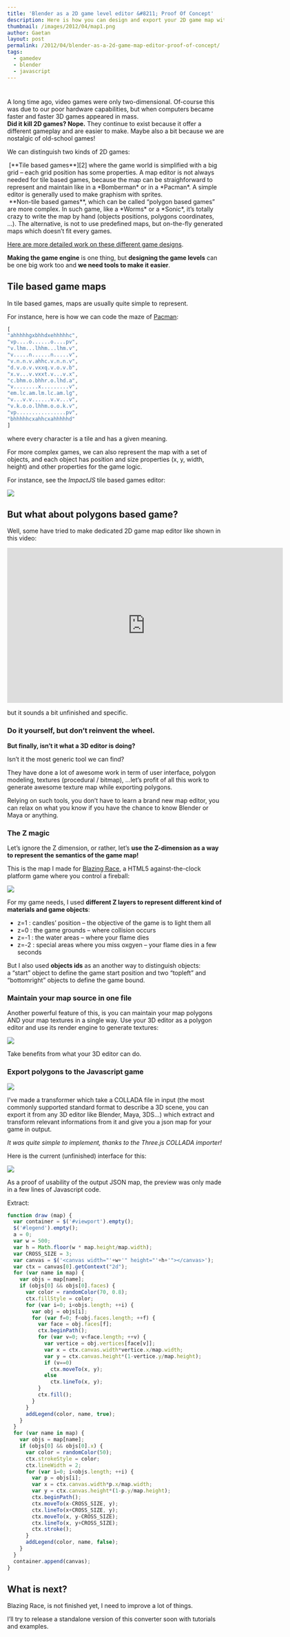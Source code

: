 ```yaml
---
title: 'Blender as a 2D game level editor &#8211; Proof Of Concept'
description: Here is how you can design and export your 2D game map with Blender (both the logic and the graphics).
thumbnail: /images/2012/04/map1.png
author: Gaetan
layout: post
permalink: /2012/04/blender-as-a-2d-game-map-editor-proof-of-concept/
tags:
  - gamedev
  - blender
  - javascript
---
```

# 

A long time ago, video games were only two-dimensional. Of-course this was due to our poor hardware capabilities, but when computers became faster and faster 3D games appeared in mass.  
**Did it kill 2D games? Nope.** They continue to exist because it offer a different gameplay and are easier to make. Maybe also a bit because we are nostalgic of old-school games!

We can distinguish two kinds of 2D games:

<img src="/images/2012/04/bomberman93.jpg" alt="" class="thumbnail-left" />
[**Tile based games**][2] where the game world is simplified with a big grid – each grid position has some properties.  
A map editor is not always needed for tile based games, because the map can be straighforward to represent and maintain like in a *Bomberman* or in a *Pacman*. A simple editor is generally used to make graphism with sprites.  

 [2]: http://www.tonypa.pri.ee/tbw/tut00.html
 [4]: http://higherorderfun.com/blog/2012/05/20/the-guide-to-implementing-2d-platformers/
 [5]: http://www.masswerk.at/JavaPac/JS-PacMan2.html
 [6]: http://impactjs.com/documentation/weltmeister
 [7]: http://gre.github.io/blazing-race

 [12]: http://gre.github.io/blazing-race/maps/converter/

<br style="clear:both" />

<img src="/images/2012/04/woarpc001.jpg" alt="" class="thumbnail-left" />
**Non-tile based games**, which can be called “polygon based games” are more complex.  
In such game, like a *Worms* or a *Sonic*, it’s totally crazy to write the map by hand (objects positions, polygons coordinates, …). The alternative, is not to use predefined maps, but on-the-fly generated maps which doesn’t fit every games.  

<br style="clear:both" />
  
[Here are more detailed work on these different game designs][4].

**Making the game engine** is one thing, but **designing the game levels** can be one big work too and **we need tools to make it easier**.

<!--more-->

## Tile based game maps

In tile based games, maps are usually quite simple to represent.

For instance, here is how we can code the maze of [Pacman][5]:

```javascript
[  
"ahhhhhgxbhhdxehhhhhc",  
"vp....o......o....pv",  
"v.lhm...lhhm...lhm.v",  
"v.....n......n.....v",  
"v.n.n.v.ahhc.v.n.n.v",  
"d.v.o.v.vxxq.v.o.v.b",  
"x.v...v.vxxt.v...v.x",  
"c.bhm.o.bhhr.o.lhd.a",  
"v........x.........v",  
"em.lc.am.lm.lc.am.lg",  
"v...v.v......v.v...v",  
"v.k.o.o.lhhm.o.o.k.v",  
"vp................pv",  
"bhhhhhcxahhcxahhhhhd"  
]
```

where every character is a tile and has a given meaning.

For more complex games, we can also represent the map with a set of objects, and each object has position and size properties (x, y, width, height) and other properties for the game logic.

For instance, see the *ImpactJS* tile based games editor:

[![](/images/2012/04/weltmeister-tutorial-entities.png)][6]

## But what about polygons based game?

Well, some have tried to make dedicated 2D game map editor like shown in this video:

<iframe width="640" height="360" src="http://www.youtube.com/embed/kvvEmm2Vyoc?feature=player_embedded" frameborder="0" allowfullscreen></iframe>

but it sounds a bit unfinished and specific.

### Do it yourself, but don’t reinvent the wheel.

**But finally, isn’t it what a 3D editor is doing?**

Isn’t it the most generic tool we can find?

They have done a lot of awesome work in term of user interface, polygon modeling, textures (procedural / bitmap), …let’s profit of all this work to generate awesome texture map while exporting polygons.

Relying on such tools, you don’t have to learn a brand new map editor, you can relax on what you know if you have the chance to know Blender or Maya or anything.

### The Z magic

Let’s ignore the Z dimension, or rather, let’s **use the Z-dimension as a way to represent the semantics of the game map!**

This is the map I made for [Blazing Race][7], a HTML5 against-the-clock platform game where you control a fireball:

![](/images/2012/04/zs.png)

For my game needs, I used **different Z layers to represent different kind of materials and game objects**:

*   z=1 : candles’ position – the objective of the game is to light them all
*   z=0 : the game grounds – where collision occurs
*   z=-1 : the water areas – where your flame dies
*   z=-2 : special areas where you miss oxgyen – your flame dies in a few seconds

But I also used **objects ids** as an another way to distinguish objects:  
a “start” object to define the game start position and two “topleft” and “bottomright” objects to define the game bound.

### Maintain your map source in one file

Another powerful feature of this, is you can maintain your map polygons AND your map textures in a single way. Use your 3D editor as a polygon editor and use its render engine to generate textures:

![](/images/2012/04/map1.png)

Take benefits from what your 3D editor can do.

### Export polygons to the Javascript game

![](/images/2012/04/path4850.png)

I’ve made a transformer which take a COLLADA file in input (the most commonly supported standard format to describe a 3D scene, you can export it from any 3D editor like Blender, Maya, 3DS…) which extract and transform relevant informations from it and give you a json map for your game in output.

*It was quite simple to implement, thanks to the Three.js COLLADA importer!*

Here is the current (unfinished) interface for this:

[![](/images/2012/04/demo_screenshot.png)][12]

As a proof of usability of the output JSON map, the preview was only made in a few lines of Javascript code.

Extract:

```javascript
function draw (map) {
  var container = $('#viewport').empty();
  $('#legend').empty();
  a = 0;
  var w = 500;
  var h = Math.floor(w * map.height/map.width);
  var CROSS_SIZE = 3;
  var canvas = $('<canvas width="'+w+'" height="'+h+'"></canvas>');
  var ctx = canvas[0].getContext("2d");
  for (var name in map) {
    var objs = map[name];
    if (objs[0] && objs[0].faces) {
      var color = randomColor(70, 0.8);
      ctx.fillStyle = color;
      for (var i=0; i<objs.length; ++i) {
        var obj = objs[i];
        for (var f=0; f<obj.faces.length; ++f) {
          var face = obj.faces[f];
          ctx.beginPath();
          for (var v=0; v<face.length; ++v) {
            var vertice = obj.vertices[face[v]];
            var x = ctx.canvas.width*vertice.x/map.width;
            var y = ctx.canvas.height*(1-vertice.y/map.height);
            if (v==0)
              ctx.moveTo(x, y);
            else
              ctx.lineTo(x, y);
          }
          ctx.fill();
        }
      }
      addLegend(color, name, true);
    }
  }
  for (var name in map) {
    var objs = map[name];
    if (objs[0] && objs[0].x) {
      var color = randomColor(50);
      ctx.strokeStyle = color;
      ctx.lineWidth = 2;
      for (var i=0; i<objs.length; ++i) {
        var p = objs[i];
        var x = ctx.canvas.width*p.x/map.width;
        var y = ctx.canvas.height*(1-p.y/map.height);
        ctx.beginPath();
        ctx.moveTo(x-CROSS_SIZE, y);
        ctx.lineTo(x+CROSS_SIZE, y);
        ctx.moveTo(x, y-CROSS_SIZE);
        ctx.lineTo(x, y+CROSS_SIZE);
        ctx.stroke();
      }
      addLegend(color, name, false);
    }
  }
  container.append(canvas);
}
```

## What is next?

Blazing Race, is not finished yet, I need to improve a lot of things.

I’ll try to release a standalone version of this converter soon with tutorials and examples.
